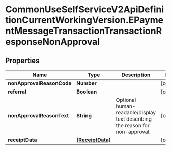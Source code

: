 # CommonUseSelfServiceV2ApiDefinitionCurrentWorkingVersion.EPaymentMessageTransactionTransactionResponseNonApproval

## Properties
Name | Type | Description | Notes
------------ | ------------- | ------------- | -------------
**nonApprovalReasonCode** | **Number** |  | [optional] 
**referral** | **Boolean** |  | [optional] 
**nonApprovalReasonText** | **String** | Optional human-readable/display text describing the reason for non-approval. | [optional] 
**receiptData** | [**[ReceiptData]**](ReceiptData.md) |  | [optional] 
